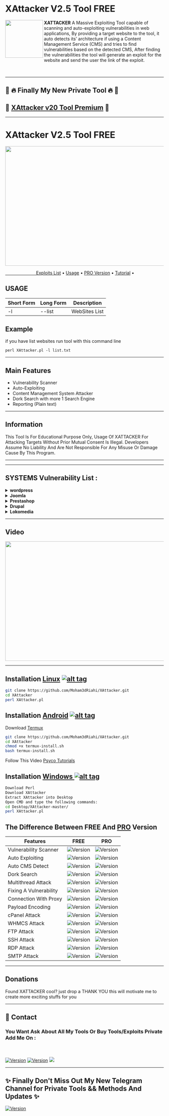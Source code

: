 <h1>XAttacker V2.5 Tool FREE</h1>
<img align="left" width="120" height="120" src="https://i.ibb.co/hWRd9g5/hacker-icon-on-white-background-vector-27223273-1.jpg">

**XATTACKER** A Massive Exploiting Tool capable of scanning and auto-exploiting vulnerabilities in web applications, By providing a target website to the tool, it auto detects its’ architecture if using a Content Management Service (CMS) and tries to find vulnerabilities based on the detected CMS, After finding the vulnerabilities the tool will generate an exploit for the website and send the user the link of the exploit. 
 
<br> 


<hr><h2>📣 🔥 Finally My New Private Tool 🔥 📣</h2>
<h2>🌟 <a href="https://github.com/Moham3dRiahi/XAttacker/blob/master/Premium.md">XAttacker v20 Tool Premium</a> 🌟</h2>
<hr>
<h1>XAttacker V2.5 Tool FREE</h1>
<p><img src="https://i.ibb.co/hY1LqgC/Screenshot-at-2021-07-31-09-01-23.png" width="620" height="380" /></p>
  <a href="#tools">&ensp;&ensp;&ensp;&ensp;&ensp;&ensp;&ensp;&ensp;&ensp;&ensp;&ensp;&ensp;&ensp;&ensp;Exploits List</a> •
    <a href="#usage">Usage</a> •
  <a href="#pro">PRO Version</a> •  
  <a href="#tuto">Tutorial</a> •

<a id="usage"><h2>USAGE</h2></a>
<table>
<thead>
<tr>
<th>Short Form</th>
<th>Long Form</th>
<th>Description</th>
</tr>
</thead>
<tbody>
<tr>
<td>-l</td>
<td>--list</td>
<td>WebSites List</td>
</tr>
<tr>
</tr>
</tbody></table>

<h2>Example</h2>
<p>if you have list websites run tool with this command line<p>
<code>perl XAttacker.pl -l list.txt</code>

<hr> 

## Main Features

- Vulnerability Scanner
- Auto-Exploiting
- Content Management System Attacker
- Dork Search with more 1 Search Engine
- Reporting (Plain text)

<hr> 
 <h2> Information</h2>
 This Tool Is For Educational Purpose Only, Usage Of XATTACKER For Attacking Targets Without Prior Mutual Consent Is Illegal. Developers Assume No Liability And Are Not Responsible For Any Misuse Or Damage Cause By This Program.
<hr>

<hr>
<a id="tools"><h2>SYSTEMS Vulnerability List : </h2>

<details>
<summary><strong>wordpress </strong></summary>
- Adblock Blocker<br />
- WP All Import<br />
- Blaze<br />
- Catpro<br />
- Cherry Plugin<br />
- Download Manager<br />
- Formcraft<br />
- levoslideshow<br />
- Power Zoomer<br />
- Gravity Forms<br />
- Revslider Upload Shell<br />
- Revslider Dafece Ajax<br />
- Revslider Get Config<br />
- Showbiz<br />
- Simple Ads Manager<br />
- Slide Show Pro<br />
- WP Mobile Detector<br />
- Wysija<br />
- InBoundio Marketing<br />
- dzs-zoomsounds<br />
- Reflex Gallery<br />
- Creative Contact Form<br />
- Work The Flow File Upload<br />
- WP Job Manger<br />
- PHP Event Calendar<br />
- Synoptic<br />
- Wp Shop<br />
- Content Injection<br />
- Cubed Theme<br />
- Rightnow Theme<br />
- Konzept<br />
- Omni Secure Files<br />
- Pitchprint<br />
- Satoshi<br />
- Pinboard<br />
- Barclaycart<br />
</details>

<details>
<summary><strong>Joomla </strong></summary>
- Com Jce<br />
- Com Media<br />
- Com Jdownloads<br />
- Com Fabrik<br />
- Com Jdownloads Index<br />
- Com Foxcontact<br />
- Com Ads Manager<br />
- Com Blog<br />
- Com Users<br />
- Com Weblinks<br />
- mod_simplefileupload<br />
- Com Facileforms<br />
- Com Jwallpapers<br />
- Com Extplorer<br />
- Com Rokdownloads<br />
- Com Sexycontactform<br />
- Com Jbcatalog<br />
</details>

<details>
<summary><strong>Prestashop </strong></summary>
- columnadverts<br />
- soopamobile<br />
- soopabanners<br />
- Vtermslideshow<br />
- simpleslideshow<br />
- productpageadverts<br />
- homepageadvertise<br />
- homepageadvertise2<br />
- jro_homepageadvertise<br />
- attributewizardpro<br />
- 1attributewizardpro<br />
- AttributewizardproOLD<br />
- attributewizardpro_x<br />
- advancedslider<br />
- cartabandonmentpro<br />
- cartabandonmentproOld<br />
- videostab<br />
- wg24themeadministration<br />
- fieldvmegamenu<br />
- wdoptionpanel<br />
- pk_flexmenu<br />
- pk_vertflexmenu<br />
- nvn_export_orders<br />
- megamenu<br />
- tdpsthemeoptionpanel<br />
- psmodthemeoptionpanel<br />
- masseditproduct<br />
- blocktestimonial<br />
</details>


<details>
<summary><strong>Drupal </strong></summary>
- Add Admin<br />
- Drupalgeddon<br />
</details>


<details>
<summary><strong>Lokomedia </strong></summary>
- SQL injection<br />

</details>

<hr>
<a id="tuto"> <h2>Video</h2>
<a href="https://www.youtube.com/watch?v=EgqTsrWt2VU"><img src="https://i.imgur.com/5B96biH.png"width="620" height="380"/></a>
</hr>

<hr>


## Installation [Linux](https://wikipedia.org/wiki/Linux) [![alt tag](http://icons.iconarchive.com/icons/dakirby309/simply-styled/32/OS-Linux-icon.png)](https://fr.wikipedia.org/wiki/Linux)

```bash
git clone https://github.com/Moham3dRiahi/XAttacker.git
cd XAttacker
perl XAttacker.pl
```
## Installation [Android](https://wikipedia.org/wiki/Android) [![alt tag](https://cdn1.iconfinder.com/data/icons/logotypes/32/android-32.png)](https://fr.wikipedia.org/wiki/Android)

Download [Termux](https://play.google.com/store/apps/details?id=com.termux)

```bash
git clone https://github.com/Moham3dRiahi/XAttacker.git
cd XAttacker
chmod +x termux-install.sh
bash termux-install.sh
```

Follow This Video [Psyco Tutorials](https://www.youtube.com/watch?v=3QezrdBW1D8)

## Installation [Windows ](https://wikipedia.org/wiki/Microsoft_Windows)[![alt tag](http://icons.iconarchive.com/icons/tatice/cristal-intense/32/Windows-icon.png)](https://fr.wikipedia.org/wiki/Microsoft_Windows)
```bash
Download Perl
Download XAttacker
Extract XAttacker into Desktop
Open CMD and type the following commands:
cd Desktop/XAttacker-master/
perl XAttacker.pl
```

<a id="pro"></a>
<h2>The Difference Between FREE And <a href="https://github.com/Moham3dRiahi/XAttacker/blob/master/Premium.md">PRO</a> Version</h2>
<table>
<thead>
<tr>
<th>Features</th>
<th>FREE</th>
<th>PRO</th>
</tr>
</thead>
<tbody>
 <tr>
<td>Vulnerability Scanner</td>
<td><img src="https://img.shields.io/badge/-71 Vulnerability-yellow" alt="Version" data-canonical-src="https://img.shields.io/badge/ICQ-moham3driahi-brightgreen " style="max-width:100%;"></a></td>
<td><img src="https://img.shields.io/badge/-1844 Vulnerability-important" alt="Version" data-canonical-src="https://img.shields.io/badge/ICQ-moham3driahi-brightgreen " style="max-width:100%;"></a></td>
</tr>
  <tr>
<td>Auto Exploiting</td>
<td><img src="https://img.shields.io/badge/-70 Exploit-yellow" alt="Version" data-canonical-src="https://img.shields.io/badge/ICQ-moham3driahi-brightgreen " style="max-width:100%;"></a></td>
<td><img src="https://img.shields.io/badge/-1820 Exploit-important" alt="Version" data-canonical-src="https://img.shields.io/badge/ICQ-moham3driahi-brightgreen " style="max-width:100%;"></a></a></td>
</tr>
 <tr>
<td>Auto CMS Detect</td>
<td><img src="https://img.shields.io/badge/-5 CMS-yellow" alt="Version" data-canonical-src="https://img.shields.io/badge/ICQ-moham3driahi-brightgreen " style="max-width:100%;"></a></td>
<td><img src="https://img.shields.io/badge/-23 CMS's-important" alt="Version" data-canonical-src="https://img.shields.io/badge/ICQ-moham3driahi-brightgreen " style="max-width:100%;"></a></td>
</tr>
<tr>
<td>Dork Search</td>
<td><img src="https://img.shields.io/badge/-1 Search Engine-yellow" alt="Version" data-canonical-src="https://img.shields.io/badge/ICQ-moham3driahi-brightgreen " style="max-width:100%;"></a></td>
<td><img src="https://img.shields.io/badge/-50 Search Engines-important" alt="Version" data-canonical-src="https://img.shields.io/badge/ICQ-moham3driahi-brightgreen " style="max-width:100%;"></a></a></td>
</tr>  <tr>


  <tr>
<td>Multithread Attack</td>
<td><img src="https://img.shields.io/badge/-Not%20Available-red" alt="Version" data-canonical-src="https://img.shields.io/badge/ICQ-moham3driahi-brightgreen " style="max-width:100%;"></a></td>
<td><img src="https://img.shields.io/badge/-Available-green" alt="Version" data-canonical-src="https://img.shields.io/badge/ICQ-moham3driahi-brightgreen " style="max-width:100%;"></a></a></td>
</tr>

  <tr>
<td>Fixing A Vulnerability</td>
<td><img src="https://img.shields.io/badge/-Not%20Available-red" alt="Version" data-canonical-src="https://img.shields.io/badge/ICQ-moham3driahi-brightgreen " style="max-width:100%;"></a></td>
<td><img src="https://img.shields.io/badge/-Available-green" alt="Version" data-canonical-src="https://img.shields.io/badge/ICQ-moham3driahi-brightgreen " style="max-width:100%;"></a></a></td>
</tr>

  <tr>
<td>Connection With Proxy</td>
<td><img src="https://img.shields.io/badge/-Not%20Available-red" alt="Version" data-canonical-src="https://img.shields.io/badge/ICQ-moham3driahi-brightgreen " style="max-width:100%;"></a></td>
<td><img src="https://img.shields.io/badge/-Available-green" alt="Version" data-canonical-src="https://img.shields.io/badge/ICQ-moham3driahi-brightgreen " style="max-width:100%;"></a></a></td>
</tr>


  <tr>
<td>Payload Encoding</td>
<td><img src="https://img.shields.io/badge/-Not%20Available-red" alt="Version" data-canonical-src="https://img.shields.io/badge/ICQ-moham3driahi-brightgreen " style="max-width:100%;"></a></td>
<td><img src="https://img.shields.io/badge/-Available-green" alt="Version" data-canonical-src="https://img.shields.io/badge/ICQ-moham3driahi-brightgreen " style="max-width:100%;"></a></a></td>
</tr>

  <tr>
<td>cPanel Attack</td>
<td><img src="https://img.shields.io/badge/-Not%20Available-red" alt="Version" data-canonical-src="https://img.shields.io/badge/ICQ-moham3driahi-brightgreen " style="max-width:100%;"></a></td>
<td><img src="https://img.shields.io/badge/-Available-green" alt="Version" data-canonical-src="https://img.shields.io/badge/ICQ-moham3driahi-brightgreen " style="max-width:100%;"></a></a></td>
</tr>

  <tr>
<td>WHMCS Attack</td>
<td><img src="https://img.shields.io/badge/-Not%20Available-red" alt="Version" data-canonical-src="https://img.shields.io/badge/ICQ-moham3driahi-brightgreen " style="max-width:100%;"></a></td>
<td><img src="https://img.shields.io/badge/-Available-green" alt="Version" data-canonical-src="https://img.shields.io/badge/ICQ-moham3driahi-brightgreen " style="max-width:100%;"></a></a></td>
</tr>


  <tr>
<td>FTP Attack</td>
<td><img src="https://img.shields.io/badge/-Not%20Available-red" alt="Version" data-canonical-src="https://img.shields.io/badge/ICQ-moham3driahi-brightgreen " style="max-width:100%;"></a></td>
<td><img src="https://img.shields.io/badge/-Available-green" alt="Version" data-canonical-src="https://img.shields.io/badge/ICQ-moham3driahi-brightgreen " style="max-width:100%;"></a></a></td>
</tr>


  <tr>
<td>SSH Attack</td>
<td><img src="https://img.shields.io/badge/-Not%20Available-red" alt="Version" data-canonical-src="https://img.shields.io/badge/ICQ-moham3driahi-brightgreen " style="max-width:100%;"></a></td>
<td><img src="https://img.shields.io/badge/-Available-green" alt="Version" data-canonical-src="https://img.shields.io/badge/ICQ-moham3driahi-brightgreen " style="max-width:100%;"></a></a></td>
</tr>


  <tr>
<td>RDP Attack</td>
<td><img src="https://img.shields.io/badge/-Not%20Available-red" alt="Version" data-canonical-src="https://img.shields.io/badge/ICQ-moham3driahi-brightgreen " style="max-width:100%;"></a></td>
<td><img src="https://img.shields.io/badge/-Available-green" alt="Version" data-canonical-src="https://img.shields.io/badge/ICQ-moham3driahi-brightgreen " style="max-width:100%;"></a></a></td>
</tr>

  <tr>
<td>SMTP Attack</td>
<td><img src="https://img.shields.io/badge/-Not%20Available-red" alt="Version" data-canonical-src="https://img.shields.io/badge/ICQ-moham3driahi-brightgreen " style="max-width:100%;"></a></td>
<td><img src="https://img.shields.io/badge/-Available-green" alt="Version" data-canonical-src="https://img.shields.io/badge/ICQ-moham3driahi-brightgreen " style="max-width:100%;"></a></a></td>
</tr>

</tbody></table>

<hr>

## Donations

Found XATTACKER cool? just drop a THANK YOU 
this will motivate me to create more exciting stuffs for you

<hr>
<h2>📧 Contact</h2>
<h3>You Want Ask About All My Tools Or Buy Tools/Exploits Private Add Me On : </h3><br>
 <tr><br>
<td><a href="https://t.me/moham3driahi"><img src="https://img.shields.io/badge/TELEGRAM-moham3driahi-blue" alt="Version" data-canonical-src="https://img.shields.io/badge/TELEGRAM-moham3driahi-blue" style="max-width:100%;"></a></td>
</tr>

 <tr>
<td><a href="https://icq.im/moham3driahi"><img src="https://img.shields.io/badge/ICQ-moham3driahi-brightgreen " alt="Version" data-canonical-src="https://img.shields.io/badge/ICQ-moham3driahi-brightgreen " style="max-width:100%;"></a></td>
</tr>

 <tr>
<td><a href="mailto:mohamedriahi@gmail.com"><img src="https://img.shields.io/badge/Mail-moham3driahi%40gmail.com-red " style="max-width:100%;"></a></td>
</tr>
<hr>
<h2> ✨ Finally Don't Miss Out My New Telegram Channel for Private Tools && Methods And Updates ✨ </h2>

<a href="https://t.me/moham3driahi_tools"><img src="https://img.shields.io/badge/Channel-Private%20Hacking%20Tools-red " alt="Version" data-canonical-src="https://img.shields.io/badge/Channel-Private%20Hacking%20Tools-red " style="max-width:100%;"></a>
